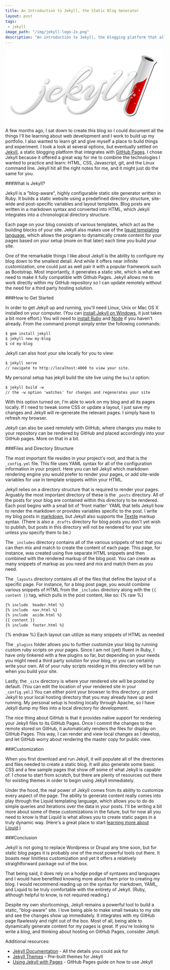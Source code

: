 ```yaml
---
title: An Introduction to Jekyll, the Static Blog Generator
layout: post
tags:
 - jekyll
image_path: "/img/jekyll-logo-2x.png"
description: "An introduction to Jekyll, the blogging platform that allows you to configure and generate static webpages."
---
```

![The Jekyll Logo](/img/jekyll-logo-2x.png "Jekyll, a static blogging platform")

A few months ago, I sat down to create this blog so I could document all the things I'll be learning about web development and I work to build up my portfolio. I also wanted to learn git and give myself a place to build things and experiment. I took a look at several options, but eventually settled on [Jekyll][1], a static blogging platform that integrates with  [GitHub Pages][2]. I chose Jekyll because it offered a great way for me to combine the technologies I wanted to practice and learn: HTML, CSS, Javascript, git, and the Linux command line. Jekyll hit all the right notes for me, and it might just do the same for you.

<!--more-->

###What is Jekyll?

Jekyll is a "blog-aware", highly configurable static site generator written in Ruby. It builds a static website using a predefined directory structure, site-wide and post-specific variables and layout templates. Blog posts are written in a markdown syntax and converted into HTML, which Jekyll integrates into a chronological directory structure.

Each page on your blog consists of various templates, which act as the building blocks of your site. Jekyll also makes use of the [liquid templating language][4], which allows the program to dynamically create content for your pages based on your setup (more on that later) each time you build your site.

One of the remarkable things I like about Jekyll is the ability to configure my blog down to the smallest detail. And while it offers near infinite customization, one could just as well pair it with a popular framework such as Bootstrap. Most importantly, it generates a static site, which is what we need to make it fully compatible with Github Pages. Jekyll allows me to work directly within my GitHub repository so I can update remotely without the need for a third party hosting solution.

###How to Get Started

In order to get Jekyll up and running, you'll need Linux, Unix or Mac OS X installed on your computer. (You can [install Jekyll on Windows][11], it just takes a bit more effort.) You will need to [install Ruby][5] and [Node][12] if you haven't already. From the command prompt simply enter the following commands:

~~~
$ gem install jekyll
$ jekyll new my-blog
$ cd my-blog
~~~

Jekyll can also host your site locally for you to view:

~~~
$ jekyll serve
// navigate to http://localhost:4000 to view your site.
~~~

My personal setup has jekyll build the site live using the `build` option:

~~~
$ jekyll build -w
// the -w option 'watches' for changes and regenerates your site
~~~

With this option turned on, I'm able to work on my blog and all its pages locally. If I need to tweak some CSS or update a layout, I just save my changes and Jekyll will re-generate the relevant pages. I simply have to refresh my browser.

Jekyll can also be used remotely with GitHub, where changes you make to your repository can be rendered by GitHub and placed accordingly into your GitHub pages. More on that in a bit.

###Files and Directory Structure

The most important file resides in your project's root, and that is the `_config.yml` file. This file uses YAML syntax for all of the configuration information in your project. Here you can tell Jekyll which markdown rendering engine you would prefer to render your pages, or add site-wide variables for use in template snippets within your HTML.

Jekyll relies on a directory structure that is required to render your pages. Arguably the most important directory of these is the `_posts` directory. All of the posts for your blog are contained within this directory to be rendered. Each post begins with a small bit of 'front matter' YAML that tells Jekyll how to render the markdown or provides variables specific to the post. I write my blog posts in [markdown][3], but Jekyll also supports the [Textile][6] markup syntax. (There is also a `_drafts` directory for blog posts you don't yet wish to publish, but posts in this directory will not be rendered for your site unless you specify them to be.)

The `_includes` directory contains all of the various snippets of text that you can then mix and match to create the content of each page. This page, for instance, was created using five separate HTML snippets and then combined with the rendered markup of the blog post. You can create as many snippets of markup as you need and mix and match them as you need.

The `_layouts` directory contains all of the files that define the layout of a specific page. For instance, for a blog post page, you would combine various snippets of HTML from the `_includes` directory along with the `{{ content }}` tag, which pulls in the post content, like so:
{% raw %}
~~~
{% include  header.html %}
{% include  nav.html %}
{% include  aside.html %}
{{ content }}
{% include  footer.html %}
~~~
{% endraw %}
Each layout can utilize as many snippets of HTML as needed

The `_plugins` folder allows you to further customize your blog by running custom ruby scripts on your pages. Since I am not (yet) fluent in Ruby, I have only tinkered with a few plugins so far, but depending on your needs you might need a third party solution for your blog, or you can certainly write your own. All of your ruby scripts residing in this directory will be run when you build your site.

Lastly, the `_site` directory is where your rendered site will be posted by default. (You can edit the location of your rendered site in your `_config.yml`.)
You can either point your browser to this directory, or point Jekyll to your local hosting directory that you may already have up and running. My personal setup is hosting locally through Apache, so I have Jekyll dump my files into a local directory for development.

The nice thing about GitHub is that it provides native support for rendering your Jekyll files to its GitHub Pages. Once I commit the changes to the  remote stored on GitHub, it automatically renders the files for display on GitHub Pages. This way, I can render and view local changes as I develop, and let GitHub worry about rendering the master copy for public view.

###Customization

When you first download and run Jekyll, it will populate all of the directories and files needed to create a static blog. It will also generate some basic CSS and a few sample pages that show off some of what Jekyll is capable of. I chose to start from scratch, but there are plenty of resources out there for existing themes in order to begin using Jekyll immediately.

Under the hood, the real power of Jekyll comes from its ability to customize every aspect of the page. The ability to generate content really comes into play through the Liquid templating language, which allows you to do do simple queries and iterations over the data in your posts. I'll be writing a bit more about some of these customizations in the future, but for now all you need to know is that Liquid is what allows you to create static pages in a truly dynamic way. (Here's a great place to start [learning more about Liquid][7].)

###Conclusion

Jekyll is not going to replace Wordpress or Drupal any time soon, but for static blog pages it is probably one of the most powerful tools out there. It boasts near limitless customization and yet it offers a relatively straightforward package out of the box.

That being said, it does rely on a hodge podge of syntaxes and languages and I would have benefited knowing more about them prior to creating my blog. I would recommend reading up on the syntax for markdown, YAML, and Liquid to be truly comfortable with the entirety of Jekyll. (Ruby, although helpful to know, is not required reading.)

Despite my own shortcomings, Jekyll remains a powerful tool to build a static, "blog-aware" site. I love being able to make small tweaks to my site and see the changes show up immediately. It integrates with my GitHub page flawlessly and right out of the box. Most of all, being able to dynamically generate content for my pages is great. If you're looking to write a blog, and thinking about hosting on GitHub Pages, consider Jekyll.

Additional resources:

* [Jekyll Documentation][10] - All the details you could ask for
* [Jekyll Themes][8] - Pre-built themes for Jekyll
* [Using Jekyll with Pages][9] - GitHub Pages guide on how to use Jekyll

[1]: http://jekyllrb.com/ "Jekyll"
[2]: https://pages.github.com/ "Github Pages"
[3]: http://daringfireball.net/projects/markdown/syntax "Markdown Syntax"
[4]: http://liquidmarkup.org/ "Liquid"
[5]: https://www.ruby-lang.org/en/documentation/installation/ "How to Install Ruby"
[6]: http://redcloth.org/textile/ "Textile Reference"
[7]: https://github.com/Shopify/liquid/wiki/Liquid-for-Designers "Liquid for Designers"
[8]: http://jekyllthemes.org/ "Jekyll Themes"
[9]: https://help.github.com/articles/using-jekyll-with-pages/ "Using Jekyll with Pages"
[10]: http://jekyllrb.com/docs/home/ "Jekyll Docs"
[11]: http://jekyll-windows.juthilo.com/ "How to Install Jekyll on Windows"
[12]: https://nodejs.org/download/ "Download and Install Node.js"